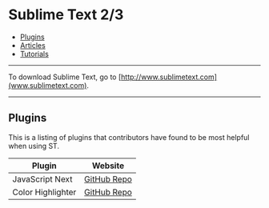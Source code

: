 Sublime Text 2/3
================

* [Plugins](#Plugins)
* [Articles](Articles)
* [Tutorials](Tutorials)

---

To download Sublime Text, go to
[http://www.sublimetext.com](www.sublimetext.com).

---

Plugins
-------

This is a listing of plugins that contributors have found to be most helpful
when using ST.  

| Plugin | Website |
| ------ | ------- 
| JavaScript Next | [GitHub Repo](https://github.com/Benvie/JavaScriptNext.tmLanguage)
| Color Highlighter | [GitHub Repo](https://github.com/Monnoroch/ColorHighlighter)
